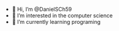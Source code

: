 - 👋 Hi, I’m @DanielSCh59
- 👀 I’m interested in the computer science
- 🌱 I’m currently learning programing 



